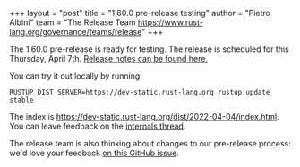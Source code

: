 +++
layout = "post"
title = "1.60.0 pre-release testing"
author = "Pietro Albini"
team = "The Release Team <https://www.rust-lang.org/governance/teams/release>"
+++

The 1.60.0 pre-release is ready for testing. The release is scheduled for this
Thursday, April 7th. [Release notes can be found here.][relnotes]

You can try it out locally by running:

```plain
RUSTUP_DIST_SERVER=https://dev-static.rust-lang.org rustup update stable
```

The index is <https://dev-static.rust-lang.org/dist/2022-04-04/index.html>. You
can leave feedback on the [internals thread][internals].

The release team is also thinking about changes to our pre-release process:
we'd love your feedback [on this GitHub issue][feedback].

[relnotes]: https://github.com/rust-lang/rust/blob/stable/RELEASES.md#version-1600-2022-04-07
[internals]: https://internals.rust-lang.org/t/rust-1-60-0-prerelease-testing/
[feedback]: https://github.com/rust-lang/release-team/issues/16
